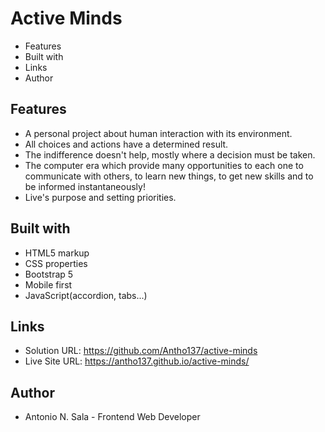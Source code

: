 # Active Minds

- Features
- Built with
- Links
- Author

## Features

- A personal project about human interaction with its environment.
- All choices and actions have a determined result.
- The indifference doesn't help, mostly where a decision must be taken.
- The computer era which provide many opportunities to each one to communicate with others, to learn new things, to get new skills and to be informed instantaneously!
- Live's purpose and setting priorities.

## Built with

- HTML5 markup 
- CSS properties
- Bootstrap 5
- Mobile first
- JavaScript(accordion, tabs...)

## Links

- Solution URL: https://github.com/Antho137/active-minds
- Live Site URL: https://antho137.github.io/active-minds/

## Author

- Antonio N. Sala - Frontend Web Developer
